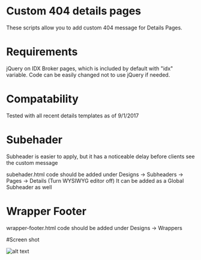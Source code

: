 # Custom 404 details pages

These scripts allow you to add custom 404 message for Details Pages.

# Requirements

jQuery on IDX Broker pages, which is included by default with "idx" variable. Code can be easily changed not to use jQuery if needed.

# Compatability

Tested with all recent details templates as of 9/1/2017

# Subehader

Subheader is easier to apply, but it has a noticeable delay before clients see the custom message

subehader.html code should be added under Designs -> Subheaders -> Pages -> Details (Turn WYSIWYG editor off)
It can be added as a Global Subheader as well

# Wrapper Footer 

wrapper-footer.html code should be added under Designs -> Wrappers 

#Screen shot

![alt text](https://github.com/jun488/idx-code-snippits/blob/master/sample-images/custom-404-details.png?raw=true "details page custom 404")
